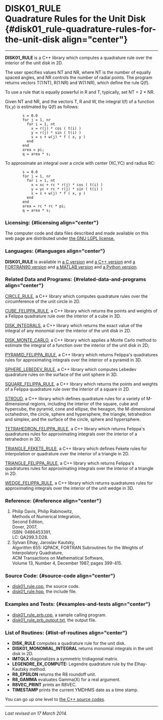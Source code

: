 DISK01\_RULE\
Quadrature Rules for the Unit Disk {#disk01_rule-quadrature-rules-for-the-unit-disk align="center"}
==================================

------------------------------------------------------------------------

**DISK01\_RULE** is a C++ library which computes a quadrature rule over
the interior of the unit disk in 2D.

The user specifies values NT and NR, where NT is the number of equally
spaced angles, and NR controls the number of radial points. The program
returns vectors T(1:NT), R(1:NR) and W(1:NR), which define the rule
Q(f).

To use a rule that is equally powerful in R and T, typically, set NT = 2
\* NR.

Given NT and NR, and the vectors T, R and W, the integral I(f) of a
function f(x,y) is estimated by Q(f) as follows:

            s = 0.0
            for j = 1, nr
              for i = 1, nt
                x = r(j) * cos ( t(i) )
                y = r(j) * sin ( t(i) )
                s = s + w(j) * f ( x, y )
              end
            end
            area = pi;
            q = area * s;
          

To approximate an integral over a circle with center (XC,YC) and radius
RC:

            s = 0.0
            for j = 1, nr
              for i = 1, nt
                x = xc + rc * r(j) * cos ( t(i) )
                y = yc + rc * r(j) * sin ( t(i) )
                s = s + w(j) * f ( x, y )
              end
            end
            area = rc * rc * pi;
            q = area * s;
          

### Licensing: {#licensing align="center"}

The computer code and data files described and made available on this
web page are distributed under [the GNU LGPL
license.](../../txt/gnu_lgpl.txt)

### Languages: {#languages align="center"}

**DISK01\_RULE** is available in [a C
version](../../c_src/disk01_rule/disk01_rule.md) and [a C++
version](../../master/disk01_rule/disk01_rule.md) and [a FORTRAN90
version](../../f_src/disk01_rule/disk01_rule.md) and [a MATLAB
version](../../m_src/disk01_rule/disk01_rule.md) and [a Python
version](../../py_src/disk01_rule/disk01_rule.md).

### Related Data and Programs: {#related-data-and-programs align="center"}

[CIRCLE\_RULE](../../master/circle_rule/circle_rule.md), a C++
library which computes quadrature rules over the circumference of the
unit circle in 2D.

[CUBE\_FELIPPA\_RULE](../../master/cube_felippa_rule/cube_felippa_rule.md),
a C++ library which returns the points and weights of a Felippa
quadrature rule over the interior of a cube in 3D.

[DISK\_INTEGRALS](../../master/disk_integrals/disk_integrals.md), a
C++ library which returns the exact value of the integral of any
monomial over the interior of the unit disk in 2D.

[DISK\_MONTE\_CARLO](../../master/disk_monte_carlo/disk_monte_carlo.md),
a C++ library which applies a Monte Carlo method to estimate the
integral of a function over the interior of the unit disk in 2D;

[PYRAMID\_FELIPPA\_RULE](../../master/pyramid_felippa_rule/pyramid_felippa_rule.md),
a C++ library which returns Felippa's quadratures rules for
approximating integrals over the interior of a pyramid in 3D.

[SPHERE\_LEBEDEV\_RULE](../../master/sphere_lebedev_rule/sphere_lebedev_rule.md),
a C++ library which computes Lebedev quadrature rules on the surface of
the unit sphere in 3D.

[SQUARE\_FELIPPA\_RULE](../../master/square_felippa_rule/square_felippa_rule.md),
a C++ library which returns the points and weights of a Felippa
quadrature rule over the interior of a square in 2D.

[STROUD](../../master/stroud/stroud.md), a C++ library which defines
quadrature rules for a variety of M-dimensional regions, including the
interior of the square, cube and hypercube, the pyramid, cone and
ellipse, the hexagon, the M-dimensional octahedron, the circle, sphere
and hypersphere, the triangle, tetrahedron and simplex, and the surface
of the circle, sphere and hypersphere.

[TETRAHEDRON\_FELIPPA\_RULE](../../master/tetrahedron_felippa_rule/tetrahedron_felippa_rule.md),
a C++ library which returns Felippa's quadratures rules for
approximating integrals over the interior of a tetrahedron in 3D.

[TRIANGLE\_FEKETE\_RULE](../../master/triangle_fekete_rule/triangle_fekete_rule.md),
a C++ library which defines Fekete rules for interpolation or quadrature
over the interior of a triangle in 2D.

[TRIANGLE\_FELIPPA\_RULE](../../master/triangle_felippa_rule/triangle_felippa_rule.md),
a C++ library which returns Felippa's quadratures rules for
approximating integrals over the interior of a triangle in 2D.

[WEDGE\_FELIPPA\_RULE](../../master/wedge_felippa_rule/wedge_felippa_rule.md),
a C++ library which returns quadratures rules for approximating
integrals over the interior of the unit wedge in 3D.

### Reference: {#reference align="center"}

1.  Philip Davis, Philip Rabinowitz,\
    Methods of Numerical Integration,\
    Second Edition,\
    Dover, 2007,\
    ISBN: 0486453391,\
    LC: QA299.3.D28.
2.  Sylvan Elhay, Jaroslav Kautsky,\
    Algorithm 655: IQPACK, FORTRAN Subroutines for the Weights of
    Interpolatory Quadrature,\
    ACM Transactions on Mathematical Software,\
    Volume 13, Number 4, December 1987, pages 399-415.

### Source Code: {#source-code align="center"}

-   [disk01\_rule.cpp](disk01_rule.cpp), the source code.
-   [disk01\_rule.hpp](disk01_rule.hpp), the include file.

### Examples and Tests: {#examples-and-tests align="center"}

-   [disk01\_rule\_prb.cpp](disk01_rule_prb.cpp), a sample calling
    program.
-   [disk01\_rule\_prb\_output.txt](disk01_rule_prb_output.txt), the
    output file.

### List of Routines: {#list-of-routines align="center"}

-   **DISK\_RULE** computes a quadrature rule for the unit disk.
-   **DISK01\_MONOMIAL\_INTEGRAL** returns monomial integrals in the
    unit disk in 2D.
-   **IMTQLX** diagonalizes a symmetric tridiagonal matrix.
-   **LEGENDRE\_EK\_COMPUTE:** Legendre quadrature rule by the
    Elhay-Kautsky method.
-   **R8\_EPSILON** returns the R8 roundoff unit.
-   **R8\_GAMMA** evaluates Gamma(X) for a real argument.
-   **R8VEC\_PRINT** prints an R8VEC.
-   **TIMESTAMP** prints the current YMDHMS date as a time stamp.

You can go up one level to [the C++ source codes](../cpp_src.md).

------------------------------------------------------------------------

*Last revised on 17 March 2014.*
